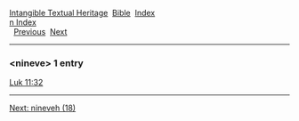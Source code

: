 [Intangible Textual Heritage](../../index)  [Bible](../index) 
[Index](index)   
[n Index](_n_)  
  [Previous](c07856)  [Next](c07858) 

------------------------------------------------------------------------

### &lt;nineve&gt; 1 entry

[Luk 11:32](../kjv/luk011.htm#032)  

------------------------------------------------------------------------

[Next: nineveh (18)](c07858)

